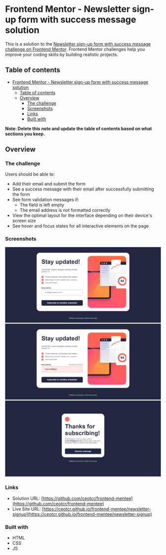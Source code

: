 # Frontend Mentor - Newsletter sign-up form with success message solution

This is a solution to the [Newsletter sign-up form with success message challenge on Frontend Mentor](https://www.frontendmentor.io/challenges/newsletter-signup-form-with-success-message-3FC1AZbNrv). Frontend Mentor challenges help you improve your coding skills by building realistic projects. 

## Table of contents

- [Frontend Mentor - Newsletter sign-up form with success message solution](#frontend-mentor---newsletter-sign-up-form-with-success-message-solution)
  - [Table of contents](#table-of-contents)
  - [Overview](#overview)
    - [The challenge](#the-challenge)
    - [Screenshots](#screenshots)
    - [Links](#links)
    - [Built with](#built-with)

**Note: Delete this note and update the table of contents based on what sections you keep.**

## Overview

### The challenge

Users should be able to:

- Add their email and submit the form
- See a success message with their email after successfully submitting the form
- See form validation messages if:
  - The field is left empty
  - The email address is not formatted correctly
- View the optimal layout for the interface depending on their device's screen size
- See hover and focus states for all interactive elements on the page

### Screenshots

![Main Screen](<assets/images/Frontend Mentor _ Newsletter sign-up form.png>)
![Error State](<assets/images/Frontend Mentor _ Newsletter sign-up form (1).png>)
![Success State](<assets/images/Frontend Mentor _ Newsletter sign-up form (2).png>)

### Links

- Solution URL: [https://github.com/ceotcr/frontend-mentee](https://github.com/ceotcr/frontend-mentee)
- Live Site URL: [https://ceotcr.github.io/frontend-mentee/newsletter-signup](https://ceotcr.github.io/frontend-mentee/newsletter-signup)

### Built with

- HTML
- CSS 
- JS
